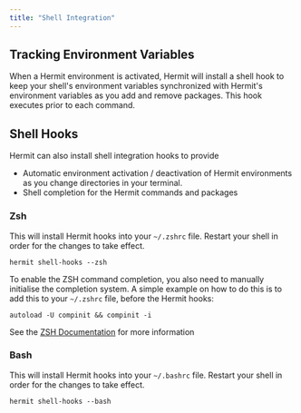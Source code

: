 ```yaml
---
title: "Shell Integration"
---
```


## Tracking Environment Variables

When a Hermit environment is activated, Hermit will install a shell hook to
keep your shell's environment variables synchronized with Hermit's
environment variables as you add and remove packages. This hook executes
prior to each command.

## Shell Hooks

Hermit can also install shell integration hooks to provide
 * Automatic environment activation / deactivation of Hermit environments as you change directories in
   your terminal.
 * Shell completion for the Hermit commands and packages

### Zsh

This will install Hermit hooks into your `~/.zshrc` file. Restart your shell
in order for the changes to take effect.

```shell
hermit shell-hooks --zsh
```

To enable the ZSH command completion, you also need to manually initialise the completion system.
A simple example on how to do this is to add this to your `~/.zshrc` file, before the Hermit hooks:
```shell
autoload -U compinit && compinit -i
```
See the [ZSH Documentation](https://zsh.sourceforge.io/Doc/Release/Completion-System.html) for more information

### Bash

This will install Hermit hooks into your `~/.bashrc` file. Restart your shell
in order for the changes to take effect.


```shell
hermit shell-hooks --bash
```
